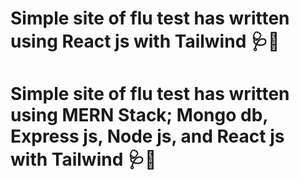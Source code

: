 # Simple site of flu test has written using React js with Tailwind 🩺🌊
# Simple site of flu test has written using MERN Stack; Mongo db, Express js, Node js, and React js with Tailwind 🩺🌊
